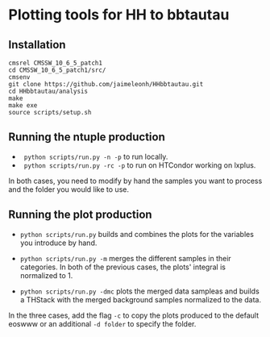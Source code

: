 # Plotting tools for HH to bbtautau

## Installation
```
cmsrel CMSSW_10_6_5_patch1
cd CMSSW_10_6_5_patch1/src/
cmsenv
git clone https://github.com/jaimeleonh/HHbbtautau.git
cd HHbbtautau/analysis
make
make exe
source scripts/setup.sh
```

## Running the ntuple production

- ``` python scripts/run.py -n -p``` to run locally. 
- ``` python scripts/run.py -rc -p``` to run on HTCondor working on lxplus. 

In both cases, you need to modify by hand the samples you want to process and the folder you would like to use.

## Running the plot production 

- ``` python scripts/run.py ``` builds and combines the plots for the variables you introduce by hand. 
- ``` python scripts/run.py -m ``` merges the different samples in their categories. 
In both of the previous cases, the plots' integral is normalized to 1. 

- ``` python scripts/run.py -dmc ``` plots the merged data sampleas and builds a THStack with the merged background samples normalized to the data. 

In the three cases, add the flag ```-c``` to copy the plots produced to the default eoswww or an additional ```-d folder``` to specify the folder. 



